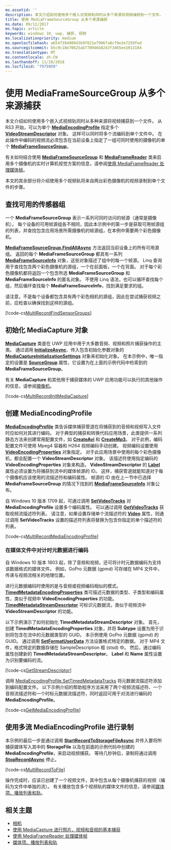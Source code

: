 ```yaml
---
ms.assetid: ''
description: 本文介绍如何使用多个嵌入式视频轨同时从多个来源将视频捕获到一个文件。
title: 使用 MediaFrameSourceGroup 从多个来源捕获
ms.date: 09/12/2017
ms.topic: article
keywords: windows 10, uwp, 捕获, 视频
ms.localizationpriority: medium
ms.openlocfilehash: a654739490043b9f821e7906fa8cf9e3e7259fed
ms.sourcegitcommit: b5c9c18e70625ab770946b8243f3465ee1013184
ms.translationtype: MT
ms.contentlocale: zh-CN
ms.lasthandoff: 11/28/2018
ms.locfileid: "7975959"
---
```

# <a name="capture-from-multiple-sources-using-mediaframesourcegroup"></a>使用 MediaFrameSourceGroup 从多个来源捕获

本文介绍如何使用多个嵌入式视频轨同时从多种来源将视频捕获到一个文件。 从 RS3 开始，可以为单个 **[MediaEncodingProfile](https://docs.microsoft.com/uwp/api/windows.media.mediaproperties.mediaencodingprofile)** 指定多个 **[VideoStreamDescriptor](https://docs.microsoft.com/uwp/api/windows.media.core.videostreamdescriptor)** 对象。 这样可以同时将多个流编码到单个文件中。 在此操作中编码的视频流必须包含在当前设备上指定了一组可同时使用的摄像机的单个 **[MediaFrameSourceGroup](https://docs.microsoft.com/uwp/api/windows.media.capture.frames.mediaframesourcegroup)**。 

有关如何结合使用 **[MediaFrameSourceGroup](https://docs.microsoft.com/uwp/api/windows.media.capture.frames.mediaframesourcegroup)** 和 **[MediaFrameReader](https://docs.microsoft.com/uwp/api/windows.media.capture.frames.mediaframereader)** 类来启用多个摄像机的实时计算机视觉方案的信息，请参阅[使用 MediaFrameReader 处理媒体帧](process-media-frames-with-mediaframereader.md)。

本文的其余部分将介绍使用多个视频轨将来自两台彩色摄像机的视频录制到单个文件的步骤。

## <a name="find-available-sensor-groups"></a>查找可用的传感器组
一个 **MediaFrameSourceGroup** 表示一系列可同时访问的帧源（通常是摄像机）。 每个设备的可用帧源组各不相同，因此本示例中的第一步是获取可用帧源组的列表，并查找包含应用场景所需摄像机的帧源组，在本例中需要两个彩色摄像机。

**[MediaFrameSourceGroup.FindAllAsync](https://docs.microsoft.com/uwp/api/windows.media.capture.frames.mediaframesourcegroup.FindAllAsync)** 方法返回当前设备上的所有可用源组。 返回的每个 **MediaFrameSourceGroup** 都具有一系列 **[MediaFrameSourceInfo](https://docs.microsoft.com/uwp/api/windows.media.capture.frames.mediaframesourceinfo)** 对象，这些对象描述了组中的每一个帧源。 Linq 查询用于查找包含两个彩色摄像机的源组，一个在前面板，一个在背面。 对于每个彩色摄像机都将返回一个包含所选 **MediaFrameSourceGroup** 和 **MediaFrameSourceInfo** 的匿名对象。 不使用 Linq 语法，也可以循环查找每个组，然后循环查找每个 **MediaFrameSourceInfo**，找到满足要求的组。

请注意，不是每个设备都包含具有两个彩色相机的源组，因此在尝试捕获视频之前，应检查以确保找到这样的源组。

[!code-cs[MultiRecordFindSensorGroups](./code/SimpleCameraPreview_Win10/cs/MainPage.MultiRecord.xaml.cs#SnippetMultiRecordFindSensorGroups)]

## <a name="initialize-the-mediacapture-object"></a>初始化 MediaCapture 对象
**[MediaCapture](https://docs.microsoft.com/uwp/api/windows.media.capture.mediacapture)** 类是在 UWP 应用中用于大多数音频、视频和照片捕获操作的主类。 通过调用 **[InitializeAsync](https://docs.microsoft.com/uwp/api/windows.media.capture.mediacapture.InitializeAsync)**、传入包含初始化参数对象的 **[MediaCaptureInitializationSettings](https://docs.microsoft.com/uwp/api/windows.media.capture.mediacaptureinitializationsettings)** 对象来初始化对象。 在本示例中，唯一指定的设置是 **[SourceGroup](https://docs.microsoft.com/uwp/api/windows.media.capture.mediacaptureinitializationsettings.SourceGroup)** 属性，它设置为在上面的示例代码中检索到的 **MediaFrameSourceGroup**。

有关 **MediaCapture** 和其他用于捕获媒体的 UWP 应用功能可以执行的其他操作的信息，请参阅[摄像机](camera.md)。

[!code-cs[MultiRecordInitMediaCapture](./code/SimpleCameraPreview_Win10/cs/MainPage.MultiRecord.xaml.cs#SnippetMultiRecordInitMediaCapture)]

## <a name="create-a-mediaencodingprofile"></a>创建 MediaEncodingProfile
**[MediaEncodingProfile](https://docs.microsoft.com/uwp/api/windows.media.mediaproperties.mediaencodingprofile)** 类告诉媒体捕获管道在将捕获到的音频和视频写入文件时应如何对其进行编码。 对于典型的捕获和转换代码应用场景，此类提供一系列静态方法来创建常用配置文件，如 **[CreateAvi](https://docs.microsoft.com/uwp/api/windows.media.mediaproperties.mediaencodingprofile.createavi)** 和 **[CreateMp3](https://docs.microsoft.com/uwp/api/windows.media.mediaproperties.mediaencodingprofile.createmp3)**。 对于此例，编码配置文件可使用 Mpeg4 容器和 H264 视频编码手动创建。 视频编码设置使用 **[VideoEncodingProperties](https://docs.microsoft.com/uwp/api/windows.media.mediaproperties.videoencodingproperties)** 对象指定。 对于此应用场景中使用的每个彩色摄像机，都会配置一个 **VideoStreamDescriptor** 对象。 该描述符使用指定编码的 **VideoEncodingProperties** 对象来构造。 **VideoStreamDescriptor** 的 **[Label](https://docs.microsoft.com/uwp/api/windows.media.core.videostreamdescriptor.Label)** 属性必须设置为将捕获到流中的媒体帧源的 ID。 这样，捕获管道就能知道对于每个摄像机应该使用的流描述符和编码属性。 帧源的 ID 由在上一节中已选择 **MediaFrameSourceGroup** 的情况下找到的 **[MediaFrameSourceInfo](https://docs.microsoft.com/uwp/api/windows.media.capture.frames.mediaframesourceinfo)** 对象公布。


自 Windows 10 版本 1709 起，可通过调用 **[SetVideoTracks](https://docs.microsoft.com/uwp/api/windows.media.mediaproperties.mediaencodingprofile.setvideotracks)** 对 **MediaEncodingProfile** 设置多个编码属性。 可以通过调用 **[GetVideoTracks](https://docs.microsoft.com/uwp/api/windows.media.mediaproperties.mediaencodingprofile.GetVideoTracks)** 获取视频流描述符列表。 请注意，如果设置存储单个流描述符的 **[Video](https://docs.microsoft.com/uwp/api/windows.media.mediaproperties.mediaencodingprofile.Video)** 属性，则通过调用 **SetVideoTracks** 设置的描述符列表将替换为包含你指定的单个描述符的列表。


[!code-cs[MultiRecordMediaEncodingProfile](./code/SimpleCameraPreview_Win10/cs/MainPage.MultiRecord.xaml.cs#SnippetMultiRecordMediaEncodingProfile)]

### <a name="encode-timed-metadata-in-media-files"></a>在媒体文件中对计时元数据进行编码

自 Windows 10 版本 1803 起，除了音频和视频，还可将计时元数据编码为支持该数据格式的媒体文件。 例如，GoPro 元数据 (gpmd) 可存储在 MP4 文件中，传递与视频流相关的地理位置。 

进行元数据编码时使用的是与音频或视频编码相似的模式。 [**TimedMetadataEncodingProperties**](https://docs.microsoft.com/uwp/api/windows.media.mediaproperties.timedmetadataencodingproperties) 类可描述元数据的类型、子类型和编码属性，类似于视频中 **VideoEncodingProperties** 的功能。 [**TimedMetadataStreamDescriptor**](https://docs.microsoft.com/uwp/api/windows.media.core.timedmetadatastreamdescriptor) 可标识元数据流，类似于视频流中 **VideoStreamDescriptor** 的功能。  

以下示例演示了如何初始化 **TimedMetadataStreamDescriptor** 对象。 首先，创建 **TimedMetadataEncodingProperties** 对象，并将 **Subtype** 设置为用于识别将包含在流中的元数据类型的 GUID。 本示例使用 GoPro 元数据 (gpmd) 的 GUID。 通过调用 [**SetFormatUserData**](https://docs.microsoft.com/uwp/api/windows.media.mediaproperties.timedmetadataencodingproperties.setformatuserdata) 方法设置格式特定的数据。 对于 MP4 文件，格式特定的数据存储在 SampleDescription 框 (stsd) 中。 然后，通过编码属性创建新的 **TimedMetadataStreamDescriptor**。 **Label** 和 **Name** 属性设置为识别要编码的流。 

[!code-cs[GetStreamDescriptor](./code/SimpleCameraPreview_Win10/cs/MainPage.MultiRecord.xaml.cs#SnippetGetStreamDescriptor)]

调用 [MediaEncodingProfile.SetTimedMetadataTracks](**https://docs.microsoft.com/uwp/api/windows.media.mediaproperties.mediaencodingprofile.settimedmetadatatracks**) 将元数据流描述符添加到编码配置文件。 以下示例介绍的帮助程序方法采用了两个视频流描述符、一个音频流描述符和一个时标元数据流描述符，同时返回可用于对流进行编码的 **MediaEncodingProfile**。

[!code-cs[GetMediaEncodingProfile](./code/SimpleCameraPreview_Win10/cs/MainPage.MultiRecord.xaml.cs#SnippetGetMediaEncodingProfile)]

## <a name="record-using-the-multi-stream-mediaencodingprofile"></a>使用多流 MediaEncodingProfile 进行录制
本示例的最后一步是通过调用 **[StartRecordToStorageFileAsync](https://docs.microsoft.com/uwp/api/windows.media.capture.mediacapture.startrecordtostoragefileasync)** 并传入要将所捕获媒体写入其中的 **StorageFile** 以及在前面的示例代码中创建的 **MediaEncodingProfile**，来启动视频捕获。 等待几秒钟后，录制将通过调用 **[StopRecordAsync](https://docs.microsoft.com/uwp/api/windows.media.capture.mediacapture.StopRecordAsync)** 停止。

[!code-cs[MultiRecordToFile](./code/SimpleCameraPreview_Win10/cs/MainPage.MultiRecord.xaml.cs#SnippetMultiRecordToFile)]

操作完成时，应该已创建了一个视频文件，其中包含从每个摄像机捕获的视频（编码为文件中单独的流）。 有关播放包含多个视频轨的媒体文件的信息，请参阅[媒体项、播放列表和轨](media-playback-with-mediasource.md)。

## <a name="related-topics"></a>相关主题

* [相机](camera.md)
* [使用 MediaCapture 进行照片、视频和音频的基本捕获](basic-photo-video-and-audio-capture-with-MediaCapture.md)
* [使用 MediaFrameReader 处理媒体帧](process-media-frames-with-mediaframereader.md)
* [媒体项、播放列表和轨](media-playback-with-mediasource.md)


 

 




